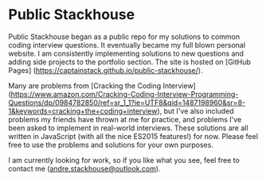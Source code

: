 # Public Stackhouse
Public Stackhouse began as a public repo for my solutions to common coding interview questions. It eventually became my full blown personal website. I am consistently implementing solutions to new questions and adding side projects to the portfolio section. The site is hosted on [GitHub Pages] (https://captainstack.github.io/public-stackhouse/).

Many are problems from [Cracking the Coding Interview] (https://www.amazon.com/Cracking-Coding-Interview-Programming-Questions/dp/0984782850/ref=sr_1_1?ie=UTF8&qid=1487198960&sr=8-1&keywords=cracking+the+coding+interview), but I've also included problems my friends have thrown at me for practice, and problems I've been asked to implement in real-world interviews. These solutions are all written in JavaScript (with all the nice ES2015 features!) for now. Please feel free to use the problems and solutions for your own purposes.

I am currently looking for work, so if you like what you see, feel free to contact me (andre.stackhouse@outlook.com).
